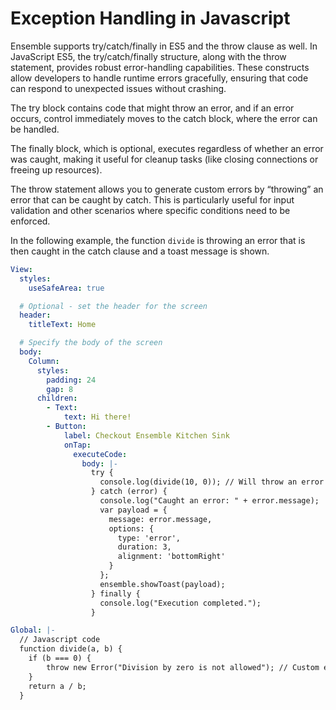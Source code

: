 # Exception Handling in Javascript

Ensemble supports try/catch/finally in ES5 and the throw clause as well. In JavaScript ES5, the try/catch/finally structure, along with the throw statement, provides robust error-handling capabilities. These constructs allow developers to handle runtime errors gracefully, ensuring that code can respond to unexpected issues without crashing. 

The try block contains code that might throw an error, and if an error occurs, control immediately moves to the catch block, where the error can be handled. 

The finally block, which is optional, executes regardless of whether an error was caught, making it useful for cleanup tasks (like closing connections or freeing up resources). 

The throw statement allows you to generate custom errors by “throwing” an error that can be caught by catch. This is particularly useful for input validation and other scenarios where specific conditions need to be enforced.

In the following example, the function `divide` is throwing an error that is then caught in the catch clause and a toast message is shown.

```yaml
View:
  styles:
    useSafeArea: true

  # Optional - set the header for the screen
  header:
    titleText: Home

  # Specify the body of the screen
  body:
    Column:
      styles:
        padding: 24
        gap: 8
      children:
        - Text:
            text: Hi there!
        - Button:
            label: Checkout Ensemble Kitchen Sink
            onTap:
              executeCode:
                body: |-
                  try {
                    console.log(divide(10, 0)); // Will throw an error
                  } catch (error) {
                    console.log("Caught an error: " + error.message);
                    var payload = {
                      message: error.message,
                      options: {
                        type: 'error',
                        duration: 3,
                        alignment: 'bottomRight'
                      }
                    };
                    ensemble.showToast(payload);
                  } finally {
                    console.log("Execution completed.");
                  }

Global: |-
  // Javascript code
  function divide(a, b) {
    if (b === 0) {
        throw new Error("Division by zero is not allowed"); // Custom error, you can just throw a string as well i.e. throw "Division by zero is not allowed";
    }
    return a / b;
  } 

```

